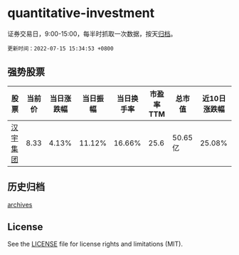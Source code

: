 # quantitative-investment

证券交易日，9:00-15:00，每半时抓取一次数据，按天[归档](archives)。

`更新时间：2022-07-15 15:34:53 +0800`

## 强势股票

|股票|当前价|当日涨跌幅|当日振幅|当日换手率|市盈率TTM|总市值|近10日涨跌幅|
|----|----|----|----|----|----|----|----|
|[汉宇集团](https://xueqiu.com/S/SZ300403)|8.33|4.13%|11.12%|16.66%|25.6|50.65亿|25.08%|

## 历史归档

[archives](archives)

## License

See the [LICENSE](LICENSE) file for license rights and limitations (MIT).
